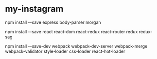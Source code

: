 # my-instagram


npm install --save express body-parser morgan

npm install --save react react-dom react-redux react-router redux redux-sag

npm install --save-dev webpack webpack-dev-server webpack-merge webpack-validator style-loader css-loader react-hot-loader
 

